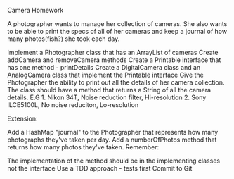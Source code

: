 Camera Homework

A photographer wants to manage her collection of cameras. She also wants to be able to print the specs of all of her cameras and keep a journal of how many photos(fish?) she took each day.

Implement a Photographer class that has an ArrayList of cameras
Create addCamera and removeCamera methods
Create a Printable interface that has one method - printDetails
Create a DigitalCamera class and an AnalogCamera class that implement the Printable interface
Give the Photographer the ability to print out all the details of her camera collection. The class should have a method that returns a String of all the camera details.
E.G 1. Nikon 34T, Noise reduction filter, Hi-resolution 2. Sony ILCE5100L, No noise reduciton, Lo-resolution

Extension:

Add a HashMap "journal" to the Photographer that represents how many photographs they've taken per day. Add a numberOfPhotos method that returns how many photos they've taken.
Remember:

The implementation of the method should be in the implementing classes not the interface
Use a TDD approach - tests first
Commit to Git
